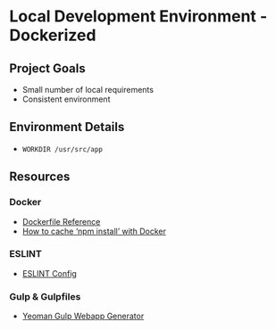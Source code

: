 # Local Development Environment - Dockerized

## Project Goals

- Small number of local requirements
- Consistent environment

## Environment Details

- `WORKDIR /usr/src/app`


## Resources

### Docker

- [Dockerfile Reference](https://docs.docker.com/engine/reference/builder/)
- [How to cache ‘npm install’ with Docker](http://www.clock.co.uk/blog/a-guide-on-how-to-cache-npm-install-with-docker)

### ESLINT

- [ESLINT Config](http://eslint.org/docs/user-guide/configuring)


### Gulp & Gulpfiles

- [Yeoman Gulp Webapp Generator](https://github.com/yeoman/generator-webapp)
